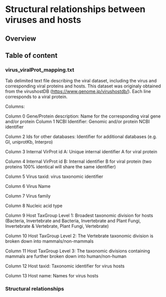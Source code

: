 # Structural relationships between viruses and hosts

## Overview

## Table of content

### virus_viralProt_mapping.txt
Tab delimited text file describing the viral dataset, including the virus and corresponding viral proteins and hosts. This dataset was originaly obtained from the virushostDB (https://www.genome.jp/virushostdb/). Each line corresponds to a viral protein.

Columns:

Column 0   Gene/Protein description: Name for the corresponding viral gene and/or protein
Column 1   NCBI Identifier: Genomic and/or protein NCBI identifier

Column 2   Ids for other databases: Identifier for additional databases (e.g. GI, uniprotKb, Interpro)

Column 3   Internal VirProt id A: Unique internal identifier A for viral protein

Column 4   Internal VirProt id B: Internal identifier B for viral protein (two proteins 100% identical will share the same identifier)

Column 5   Virus taxid: virus taxonomic identifier

Column 6   Virus Name

Column 7   Virus family

Column 8   Nucleic acid type

Column 9   Host TaxGroup Level 1: Broadest taxonomic division for hosts (Bacteria, Invertebrate and Bacteria, Invertebrate and Plant Fungi, Invertebrate & Vertebrate, Plant Fungi, Vertebrate)

Column 10  Host TaxGroup Level 2: The Vertebrate taxonomic division is broken down into mammals/non-mammals

Column 11  Host TaxGroup Level 3: The taxonomic divisions containing mammals are further broken down into human/non-human

Column 12  Host taxid: Taxonomic identifier for virus hosts

Column 13  Host name: Names for virus hosts

### Structural relationships